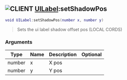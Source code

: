 ## ![](images/client.png "CLIENT") [UILabel](ui_label):setShadowPos

```lua
void UILabel:setShadowPos(number x, number y)
```

> Sets the ui label shadow offset pos (LOCAL CORDS)

### Arguments

| Type   | Name | Description | Optional |
| ------ | ---- | ----------- | -------: |
| number | x    | X pos       |          |
| number | y    | Y pos       |          |
